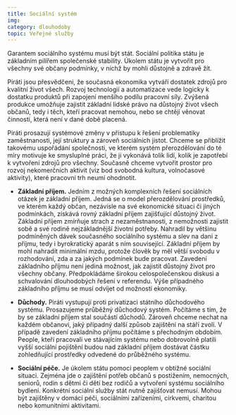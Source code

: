 ```yaml
---
title: Sociální systém
img:
category: dlouhodoby
topic: Veřejné služby
---
```


Garantem sociálního systému musí být stát. Sociální politika státu je základním pilířem společenské stability. Úkolem státu je vytvořit pro všechny své občany podmínky, v nichž by mohli důstojně a zdravě žít.

Piráti jsou přesvědčeni, že současná ekonomika vytváří dostatek zdrojů pro kvalitní život všech. Rozvoj technologií a automatizace vede logicky k dostatku produktů při zapojení menšího podílu pracovní síly. Zvýšená produkce umožňuje zajistit základní lidské právo na důstojný život všech občanů, tedy i těch, kteří pracovat nemohou, nebo se chtějí věnovat činnosti, která není v dané době placená.

Piráti prosazují systémové změny v přístupu k řešení problematiky zaměstnanosti, její struktury a zároveň sociálních jistot. Chceme se přiblížit takovému uspořádání společnosti, ve kterém systém přerozdělování do té míry motivuje ke smysluplné práci, že ji vykonává tolik lidí, kolik je zapotřebí k vytvoření zdrojů pro všechny. Současně chceme vytvořit prostor pro rozvoj nekomerčních aktivit (viz bod svobodná kultura, volnočasové aktivity), které pracovní trh neumí ohodnotit.

* **Základní příjem.** Jedním z možných komplexních řešení sociálních otázek je základní příjem. Jedná se o model přerozdělování prostředků, ve kterém každý občan, nezávisle na své ekonomické situaci či jiných podmínkách, získává rovný základní příjem zajišťující důstojný život. Základní příjem zmírňuje strach z nezaměstnanosti, z nemožnosti zajistit sobě a své rodině nejzákladnější životní potřeby. Nahradil by většinu podmíněných dávek současného sociálního systému a slev na dani z příjmu, tedy i byrokratický aparát s ním související. Základní příjem by mohl nahradit minimální mzdu, protože člověk by měl větší svobodu v rozhodování, zda a za jakých podmínek bude pracovat. Zavedení základního příjmu není jediná možnost, jak zajistit důstojný život pro všechny občany. Předpokládáme širokou celospolečenskou diskusi a schvalování dlouhodobých řešení v referendu. Výše případného základního příjmu se musí odvíjet od možností ekonomiky.

* **Důchody.** Piráti vystupují proti privatizaci státního důchodového systému. Prosazujeme průběžný důchodový systém. Počítáme s tím, že by se základní příjem stal součástí důchodů. Zároveň chceme nechat na každém občanovi, jaký případný další způsob zajištění na stáří zvolí. V případě zavedení základního příjmu počítáme s přechodným obdobím. People, kteří pracovali ve stávajícím systému nebo dobrovolně platili vyšší sociální pojištění budou nad základní příjem dostávat částku zohledňující prostředky odvedené do průběžného systému.

* **Sociální péče.** Je úkolem státu pomoci peoplem v obtížné sociální situaci. Zejména jde o zajištění potřeb občanů s postižením, nemocných, seniorů, rodin s dětmi či dětí bez rodičů a vytvoření systému sociálního bydlení. Konkrétní sociální služby stát nutně zajišťovat nemusí. Mohou být zajištěny v domácí péči, sociálními zařízeními, církvemi, charitou nebo komunitními aktivitami.
